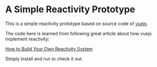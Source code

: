 # A Simple Reactivity Prototype

This is a simple reactivity prototype based on source code of [vuejs](https://github.com/vuejs/vue).

The code here is learned from following great article about how vuejs implement reactivity:

[How to Build Your Own Reactivity System](https://hackernoon.com/how-to-build-your-own-reactivity-system-fc48863a1b7c)

Simply install and run to check it out.